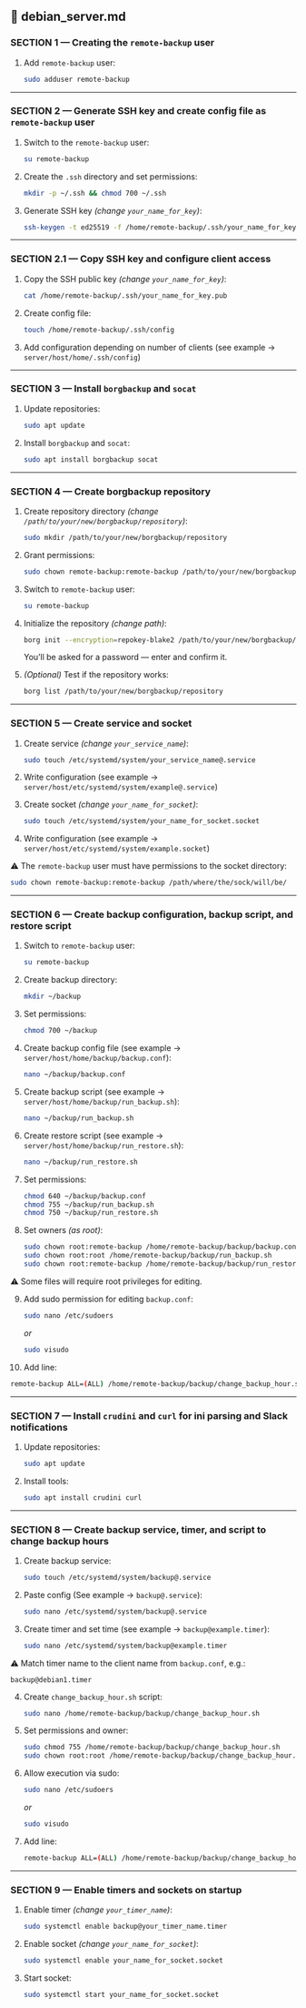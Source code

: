 
## 📁 debian_server.md

### SECTION 1 — Creating the `remote-backup` user

1. Add `remote-backup` user:
   ```bash
   sudo adduser remote-backup
   ```

---

### SECTION 2 — Generate SSH key and create config file as `remote-backup` user

1. Switch to the `remote-backup` user:
   ```bash
   su remote-backup
   ```

2. Create the `.ssh` directory and set permissions:
   ```bash
   mkdir -p ~/.ssh && chmod 700 ~/.ssh
   ```

3. Generate SSH key *(change `your_name_for_key`)*:
   ```bash
   ssh-keygen -t ed25519 -f /home/remote-backup/.ssh/your_name_for_key -N ""
   ```

---

### SECTION 2.1 — Copy SSH key and configure client access

1. Copy the SSH public key *(change `your_name_for_key`)*:
   ```bash
   cat /home/remote-backup/.ssh/your_name_for_key.pub
   ```

2. Create config file:
   ```bash
   touch /home/remote-backup/.ssh/config
   ```

3. Add configuration depending on number of clients (see example → `server/host/home/.ssh/config`)

---

### SECTION 3 — Install `borgbackup` and `socat`

1. Update repositories:
   ```bash
   sudo apt update
   ```

2. Install `borgbackup` and `socat`:
   ```bash
   sudo apt install borgbackup socat
   ```

---

### SECTION 4 — Create borgbackup repository

1. Create repository directory *(change `/path/to/your/new/borgbackup/repository`)*:
   ```bash
   sudo mkdir /path/to/your/new/borgbackup/repository
   ```

2. Grant permissions:
   ```bash
   sudo chown remote-backup:remote-backup /path/to/your/new/borgbackup/repository
   ```

3. Switch to `remote-backup` user:
   ```bash
   su remote-backup
   ```

4. Initialize the repository *(change path)*:
   ```bash
   borg init --encryption=repokey-blake2 /path/to/your/new/borgbackup/repository
   ```

   You’ll be asked for a password — enter and confirm it.

5. *(Optional)* Test if the repository works:
   ```bash
   borg list /path/to/your/new/borgbackup/repository
   ```

---

### SECTION 5 — Create service and socket

1. Create service *(change `your_service_name`)*:
   ```bash
   sudo touch /etc/systemd/system/your_service_name@.service
   ```

2. Write configuration (see example → `server/host/etc/systemd/system/example@.service`)

3. Create socket *(change `your_name_for_socket`)*:
   ```bash
   sudo touch /etc/systemd/system/your_name_for_socket.socket
   ```

4. Write configuration (see example → `server/host/etc/systemd/system/example.socket`)

⚠️ The `remote-backup` user must have permissions to the socket directory:
```bash
sudo chown remote-backup:remote-backup /path/where/the/sock/will/be/
```

---

### SECTION 6 — Create backup configuration, backup script, and restore script

1. Switch to `remote-backup` user:
   ```bash
   su remote-backup
   ```

2. Create backup directory:
   ```bash
   mkdir ~/backup
   ```

3. Set permissions:
   ```bash
   chmod 700 ~/backup
   ```

4. Create backup config file (see example → `server/host/home/backup/backup.conf`):
   ```bash
   nano ~/backup/backup.conf
   ```

5. Create backup script (see example → `server/host/home/backup/run_backup.sh`):
   ```bash
   nano ~/backup/run_backup.sh
   ```

6. Create restore script (see example → `server/host/home/backup/run_restore.sh`):
   ```bash
   nano ~/backup/run_restore.sh
   ```

7. Set permissions:
   ```bash
   chmod 640 ~/backup/backup.conf
   chmod 755 ~/backup/run_backup.sh
   chmod 750 ~/backup/run_restore.sh
   ```

8. Set owners *(as root)*:
   ```bash
   sudo chown root:remote-backup /home/remote-backup/backup/backup.conf
   sudo chown root:root /home/remote-backup/backup/run_backup.sh
   sudo chown root:remote-backup /home/remote-backup/backup/run_restore.sh
   ```

⚠️ Some files will require root privileges for editing.

9. Add sudo permission for editing `backup.conf`:
   ```bash
   sudo nano /etc/sudoers
   ```
   *or*
   ```bash
   sudo visudo
   ```

10. Add line:
   ```bash
   remote-backup ALL=(ALL) /home/remote-backup/backup/change_backup_hour.sh, /usr/bin/nano backup.conf
   ```

---

### SECTION 7 — Install `crudini` and `curl` for ini parsing and Slack notifications

1. Update repositories:
   ```bash
   sudo apt update
   ```

2. Install tools:
   ```bash
   sudo apt install crudini curl
   ```

---

### SECTION 8 — Create backup service, timer, and script to change backup hours

1. Create backup service:
   ```bash
   sudo touch /etc/systemd/system/backup@.service
   ```

2. Paste config (See example → `backup@.service`):
   ```bash
   sudo nano /etc/systemd/system/backup@.service
   ```

3. Create timer and set time (see example → `backup@example.timer`):
   ```bash
   sudo nano /etc/systemd/system/backup@example.timer
   ```

⚠️ Match timer name to the client name from `backup.conf`, e.g.:
```text
backup@debian1.timer
```

4. Create `change_backup_hour.sh` script:
   ```bash
   sudo nano /home/remote-backup/backup/change_backup_hour.sh
   ```

5. Set permissions and owner:
   ```bash
   sudo chmod 755 /home/remote-backup/backup/change_backup_hour.sh
   sudo chown root:root /home/remote-backup/backup/change_backup_hour.sh
   ```

6. Allow execution via sudo:
   ```bash
   sudo nano /etc/sudoers
   ```
   *or*
   ```bash
   sudo visudo
   ```

7. Add line:
   ```bash
   remote-backup ALL=(ALL) /home/remote-backup/backup/change_backup_hour.sh
   ```

---

### SECTION 9 — Enable timers and sockets on startup

1. Enable timer *(change `your_timer_name`)*:
   ```bash
   sudo systemctl enable backup@your_timer_name.timer
   ```

2. Enable socket *(change `your_name_for_socket`)*:
   ```bash
   sudo systemctl enable your_name_for_socket.socket
   ```

3. Start socket:
   ```bash
   sudo systemctl start your_name_for_socket.socket
   ```
